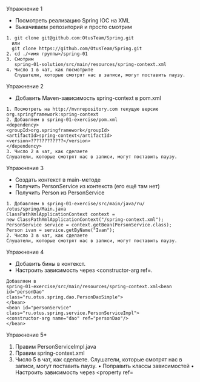Упражнение 1

* Посмотреть реализацию Spring IOC на XML
* Выкачиваем репозиторий и просто смотрим
```text
1. git clone git@github.com:OtusTeam/Spring.git
  или
  git clone https://github.com/OtusTeam/Spring.git
2. cd ./<имя группы>/spring-01
3. Смотрим
   spring-01-solution/src/main/resources/spring-context.xml
4. Число 1 в чат, как посмотрите
   Слушатели, которые смотрят нас в записи, могут поставить паузу.
```

Упражнение 2
* Добавить Maven-зависимость spring-context в pom.xml
```text
1. Посмотреть на http://mvnrepository.com текущую версию
org.springframework:spring-context
2. Добавляем в spring-01-exercise/pom.xml
<dependency>
<groupId>org.springframework</groupId>
<artifactId>spring-context</artifactId>
<version>????????????</version>
</dependency>
3. Число 2 в чат, как сделаете
Слушатели, которые смотрят нас в записи, могут поставить паузу.   
```

Упражнение 3

* Создать контекст в main-методе
* Получить PersonService из контекста (его ещё там нет)
* Получить Person из PersonService

```text
1. Добавляем в spring-01-exercise/src/main/java/ru/
/otus/spring/Main.java
ClassPathXmlApplicationContext context =
new ClassPathXmlApplicationContext("/spring-context.xml");
PersonService service = context.getBean(PersonService.class);
Person ivan = service.getByName("Ivan");
2. Число 3 в чат, как сделаете
Слушатели, которые смотрят нас в записи, могут поставить паузу.
```

Упражнение 4

* Добавить бины в контекст.
* Настроить зависимость через <constructor-arg ref=.
```text
Добавляем в
spring-01-exercise/src/main/resources/spring-context.xml<bean id="personDao"
class="ru.otus.spring.dao.PersonDaoSimple">
</bean>
<bean id="personService"
class="ru.otus.spring.service.PersonServiceImpl">
<constructor-arg name="dao" ref="personDao"/>
</bean>
```



Упражнение 5*
1. Правим PersonServiceImpl.java
2. Правим spring-context.xml
3. Число 5 в чат, как сделаете.
   Слушатели, которые смотрят нас в записи, могут поставить паузу.
   • Поправить классы зависимостей
   • Настроить зависимость через <property ref=